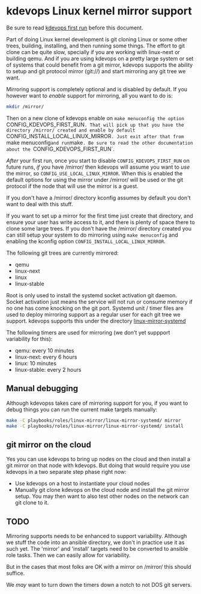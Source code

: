 # kdevops Linux kernel mirror support

Be sure to read [kdevops first run](docs/kdevops-first-run.md) before this
document.

Part of doing Linux kernel development is git cloning Linux or some
other trees, building, installing, and then running some things. The
effort to git clone can be quite slow, specially if you are working
with linux-next or building qemu. And if you are using kdevops on a pretty
large system or set of systems that could benefit from a git mirror, kdevops
supports the ability to setup and git protocol mirror (git://) and start
mirroring any git tree we want.

Mirroring support is completely optional and is disabled by default.
If you however want to *enable* support for mirroring, all you want to
do is:

```bash
mkdir /mirror/
```

Then on a new clone of kdevops enable on `make menuconfig the option
`CONFIG_KDEVOPS_FIRST_RUN`. That will pick up that you have the directory
/mirror/ created and enable by default `CONFIG_INSTALL_LOCAL_LINUX_MIRROR`.
Just exit after that from `make menuconfig` and run `make`. Be sure to
read the other documentation about the `CONFIG_KDEVOPS_FIRST_RUN`.

*After* your first run, once you start to disable `CONFIG_KDEVOPS_FIRST_RUN`
on future runs, *if* you have /mirror/ then kdevops will assume you want
to *use* the mirror, so `CONFIG_USE_LOCAL_LINUX_MIRROR`. When this is
enabled the default options for using the mirror under /mirror/ will be
used or the git protocol if the node that will use the mirror is a guest.

If you don't have a /mirror/ directory kconfig assumes by default you don't
want to deal with this stuff.

If you want to set up a mirror for the first time just create that
directory, and ensure your user has write access to it, and there is
plenty of space there to clone some large trees. If you don't have
the /mirror/ directory created you can still setup your system to do
mirroring using `make menuconfig` and enabling the kconfig option
`CONFIG_INSTALL_LOCAL_LINUX_MIRROR`.

The following git trees are currently mirrored:

  * qemu
  * linux-next
  * linux
  * linux-stable

Root is only used to install the systemd socket activation git daemon.
Socket activation just means the service will not run or consume memory
if no one has come knocking on the git port. Systemd unit / timer files
are used to deploy mirroring support as a regular user for each git tree
we support. kdevops supports this under the directory
[linux-mirror-systemd](playbooks/roles/linux-mirror/linux-mirror-systemd/)

The following timers are used for mirroring (we don't yet suppport
variability for this):

 * qemu: every 10 minutes
 * linux-next: every 6 hours
 * linux: 10 minutes
 * linux-stable: every 2 hours

## Manual debugging

Although kdevopss takes care of mirroring support for you, if you want to
debug things you can run the current make targets manually:

```bash
make -C playbooks/roles/linux-mirror/linux-mirror-systemd/ mirror
make -C playbooks/roles/linux-mirror/linux-mirror-systemd/ install
```

## git mirror on the cloud

Yes you can use kdevops to bring up nodes on the cloud and then install
a git mirror on that node with kdevops. But doing that would require you
use kdevops in a two separate step phase right now:

  * Use kdevops on a host to instantiate your cloud nodes
  * Manually git clone kdevops on the cloud node and install the git
    mirror setup. You may then want to also test other nodes on the
    network can git clone to it.

## TODO

Mirroring supports needs to be enhanced to support variability. Although
we stuff the code into an ansible directory, we don't in practice use it
as such yet. The 'mirror' and 'install' targets need to be converted to
ansible role tasks. Then we can easily allow for variability.

But in the cases that most folks are OK with a mirror on /mirror/ this
should suffice.

We *may* want to turn down the timers down a notch to not DOS git servers.
